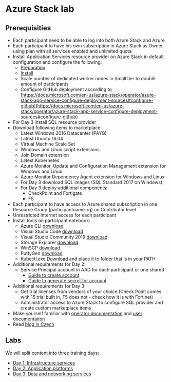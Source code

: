 # Azure Stack lab

## Prerequisities
- Each participant need to be able to log into both Azure Stack and Azure
- Each participant to have his own subscription in Azure Stack as Owner using plan with all services enabled and unlimited quota
- Install Application Services resource provider on Azure Stack in default configuration and configure the following:
  - [Preparation](https://docs.microsoft.com/en-us/azure-stack/operator/azure-stack-app-service-before-you-get-started)
  - [Install](https://docs.microsoft.com/en-us/azure-stack/operator/app-service-deploy-ha)
  - Scale number of dedicated worker nodes in Small tier to double amount of participants
  - Configure GitHub deployment according to [https://docs.microsoft.com/en-us/azure-stack/operator/azure-stack-app-service-configure-deployment-sources#configure-github](https://docs.microsoft.com/en-us/azure-stack/operator/azure-stack-app-service-configure-deployment-sources#configure-github)
- For Day 3 install SQL resource provider
- Download following items to marketplace:
  - Latest Windows 2016 Datacenter (PAYG)
  - Latest Ubuntu 16.04
  - Virtual Machine Scale Set
  - Windows and Linux script extensions
  - Join Domain extension
  - Latest Kubernetes
  - Azure Monitor, Update and Configuration Management extension for Windows and Linux
  - Azure Monitor Dependency Agent extension for Windows and Linux
  - For Day 3 download SQL images (SQL Standard 2017 on Windows)
  - For Day 3 deploy additional components:
    - CheckPoint and Fortigate
    - F5
- Each participant to have access to Azure shared subscription in one Resource Group (participantname-rg) on Contributor level
- Unrestricted Internet access for each participant
- Install tools on participant notebook:
  - Azure CLI [download](https://docs.microsoft.com/en-us/cli/azure/install-azure-cli?view=azure-cli-latest)
  - Visual Studio Code [download](https://code.visualstudio.com/download)
  - Visual Studio Community 2019 [download](https://visualstudio.microsoft.com/thank-you-downloading-visual-studio/?sku=Community&rel=16)
  - Storage Explorer [download](https://azure.microsoft.com/cs-cz/features/storage-explorer/)
  - WinSCP [download](https://winscp.net/eng/download.php)
  - PuttyGen [download](https://www.puttygen.com/)
  - Kubectl.exe [Download](https://storage.googleapis.com/kubernetes-release/release/v1.15.0/bin/windows/amd64/kubectl.exe) and place it to folder that is in your PATH
- Additional requirements for Day 2:
  - Service Principal account in AAD for each participant or one shared
    - [Guide to create account](https://docs.microsoft.com/en-us/azure/active-directory/develop/howto-create-service-principal-portal#create-an-azure-active-directory-application)
    - [Guide to generate secret for account](https://docs.microsoft.com/en-us/azure/active-directory/develop/howto-create-service-principal-portal#create-a-new-application-secret)
- Additional requirements for Day 3:
  - Get trial licenses from vendors of your choice (Check Point comes with 15 trial built in, F5 does not - check how it is with Fortinet)
  - Administrator access to Azure Stack to configure SQL provider and create custom marketplace items
- Make yourself familiar with [operator documentation](https://docs.microsoft.com/en-us/azure-stack/operator/) and [user documentation](https://docs.microsoft.com/en-us/azure-stack/user/)
- Read [blog in Czech](https://www.tomaskubica.cz/tag/azurestack/)

## Labs
We will split content into three training days:
- [Day 1: Infrastructure services](./Day1.md)
- [Day 2: Application platforms](./Day2.md)
- [Day 3: Data and networking services](./Day3.md)